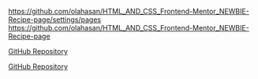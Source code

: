 https://github.com/olahasan/HTML_AND_CSS_Frontend-Mentor_NEWBIE-Recipe-page/settings/pages
https://github.com/olahasan/HTML_AND_CSS_Frontend-Mentor_NEWBIE-Recipe-page

[GitHub Repository](https://github.com/olahasan/HTML_AND_CSS_Frontend-Mentor_NEWBIE-Recipe-page)

<a href="https://github.com/olahasan/HTML_AND_CSS_Frontend-Mentor_NEWBIE-Recipe-page" target="_blank">GitHub Repository</a>
